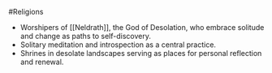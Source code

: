 #Religions 

   - Worshipers of [[Neldrath]], the God of Desolation, who embrace solitude and change as paths to self-discovery.
   - Solitary meditation and introspection as a central practice.
   - Shrines in desolate landscapes serving as places for personal reflection and renewal.
